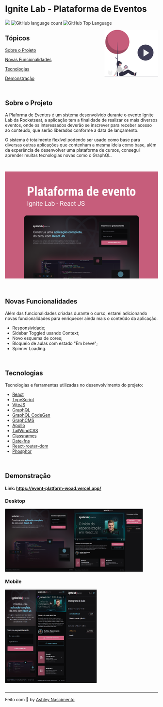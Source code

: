# Ignite Lab - Plataforma de Eventos

<p>
  <img src="https://img.shields.io/badge/made%20by-Ashley%20Nascimento-C65D7B?style=flat-square">
  <img alt="GitHub language count" src="https://img.shields.io/github/languages/count/ashley-nascimento/event-platform?color=C65D7B&style=flat-square">
  <img alt="GitHub Top Language" src="https://img.shields.io/github/languages/top/ashley-nascimento/event-platform?color=C65D7B&style=flat-square">
</p>

<img align="right" src="src/assets/play-video.svg" width="35%" alt="Video">

## Tópicos 

[Sobre o Projeto](#sobre-o-projeto)

[Novas Funcionalidades](#novas-funcionalidades)

[Tecnologias](#tecnologias)

[Demonstração](#demonstração)


<br>

## Sobre o Projeto

A Plaforma de Eventos é um sistema desenvolvido durante o evento Ignite Lab da Rocketseat, a aplicação tem a finalidade de realizar os mais diversos eventos, onde os interessados deverão se inscrever para receber acesso ao conteúdo, que serão liberados conforme a data de lançamento.

O sistema é totalmente flexível podendo ser usado como base para diversas outras aplicações que contenham a mesma ideia como base, além da experência de desenvolver uma plataforma de cursos, consegui aprender muitas tecnologias novas como o GraphQL.

<br>

<p align="center">
  <img src="src/assets/capa.png" alt="Página inicial">
</p>

<br>

## Novas Funcionalidades

Além das funcionalidades criadas durante o curso, estarei adicionando novas funcionalidades para enriquecer ainda mais o conteúdo da aplicação.

- Responsividade;
- Sidebar Toggled usando Context;
- Novo esquema de cores;
- Bloqueio de aulas com estado "Em breve";
- Spinner Loading.

<br>

## Tecnologias

Tecnologias e ferramentas utilizadas no desenvolvimento do projeto:

- [React](https://reactjs.org/)
- [TypeScript](https://www.typescriptlang.org/)
- [ViteJS]()
- [GraphQL]()
- [GraphQL CodeGen]()
- [GraphCMS]()
- [Apollo]()
- [TailWindCSS]()
- [Classnames]()
- [Date-fns]()
- [React-router-dom]()
- [Phosphor]()

<br>

## Demonstração

#### Link: https://event-platform-woad.vercel.app/

### Desktop

<div style="display:flex" align="center">
    <img width="45%" src="src/assets/home-desktop.png" alt="Desktop">
    <img width="45%" src="src/assets/plataforma-desktop.png" alt="Desktop">
</div>

### Mobile

<div style="display:flex;" align="center">
  <img width="20%" src="src/assets/home-mobile.png" alt="Mobile">
  <img width="20%" src="src/assets/plataforma-mobile.png" alt="Mobile">
  <img width="20%" src="src/assets/plataforma-sidebar-mobile.png" alt="Mobile">
</div>


<br>

---

Feito com 💖 by [Ashley Nascimento](https://github.com/ashley-nascimento)

